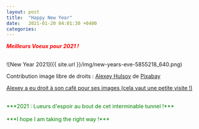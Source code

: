 ```yaml
---
layout: post
title:  "Happy New Year"
date:   2021-01-20 04:01:30 +0400
categories: 
---
```


<span style="color: red">***Meilleurs Voeux pour 2021 !***</span>

<br>
![New Year 2021]({{ site.url }}/img/new-years-eve-5855218_640.png)

Contribution image libre de droits : <a href="https://pixabay.com/fr/users/alexey_hulsov-388655/?utm_source=link-attribution&amp;utm_medium=referral&amp;utm_campaign=image&amp;utm_content=5855218">Alexey Hulsov</a> de <a href="https://pixabay.com/fr/?utm_source=link-attribution&amp;utm_medium=referral&amp;utm_campaign=image&amp;utm_content=5855218">Pixabay</a>

<a href="https://pixabay.com/fr/users/alexey_hulsov-388655/?utm_source=link-attribution&amp;utm_medium=referral&amp;utm_campaign=image&amp;utm_content=5855218">Alexey a eu droit à son café pour ses images (cela vaut une petite visite !)</a>

<br>
<span style="color: green">***2021 : Lueurs d'espoir au bout de cet interminable tunnel !***</span>
<br>
<br>
<span style="color: green">***I hope I am taking the right way !***</span>